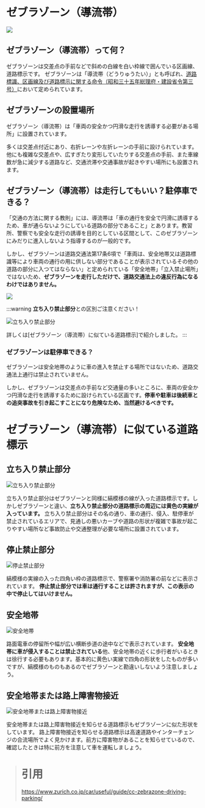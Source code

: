 # ゼブラゾーン（導流帯）
![](https://www.zurich.co.jp/-/Media/jpz/zrh/car/useful/guide/cc-zebrazone-driving-parking/img_re/main_cc-zebrazone-driving-parking.png)
## ゼブラゾーン（導流帯）って何？
ゼブラゾーンは交差点の手前などで斜めの白線を白い枠線で囲んでいる区画線、道路標示です。
ゼブラゾーンは「導流帯（どうりゅうたい）」とも呼ばれ、[道路標識、区画線及び道路標示に関する命令（昭和三十五年総理府・建設省令第三号）](https://laws.e-gov.go.jp/law/335M50004002003#166)において定められています。

## ゼブラゾーンの設置場所
ゼブラゾーン（導流帯）は「車両の安全かつ円滑な走行を誘導する必要がある場所」に設置されています。

多くは交差点付近にあり、右折レーンや左折レーンの手前に設けられています。他にも複雑な交差点や、広すぎたり変形していたりする交差点の手前、また車線数が急に減少する道路など、交通渋滞や交通事故が起きやすい場所にも設置されます。

## ゼブラゾーン（導流帯）は走行してもいい？駐停車できる？
「交通の方法に関する教則」には、導流帯は「車の通行を安全で円滑に誘導するため、車が通らないようにしている道路の部分であること」とあります。教習所、警察でも安全な走行の誘導を目的としている区間として、このゼブラゾーンにみだりに進入しないよう指導するのが一般的です。

しかし、ゼブラゾーンは道路交通法第17条6項で「車両は、安全地帯又は道路標識等により車両の通行の用に供しない部分であることが表示されているその他の道路の部分に入つてはならない」と定められている「安全地帯」「立入禁止場所」ではないため、**ゼブラゾーンを走行しただけで、道路交通法上の違反行為になるわけではありません。**

![](https://scontent-nrt1-1.xx.fbcdn.net/v/t1.18169-9/20431705_1399918193389877_2691442425986287330_n.jpg?_nc_cat=108&ccb=1-7&_nc_sid=0327a3&_nc_ohc=6i5aJ5i93o0Q7kNvgH7eV0g&_nc_zt=23&_nc_ht=scontent-nrt1-1.xx&oh=00_AYCJ36vVvgQ4mssBw4FLlQa6_rJlzhefVMNrpwCS6X7lsg&oe=673935AA)

:::warning
**立ち入り禁止部分**との区別ご注意ください！

![立ち入り禁止部分](https://www.zurich.co.jp/-/Media/jpz/zrh/car/useful/guide/cc-zebrazone-driving-parking/img_re/cc-zebrazone-driving-parking_img_006.png)　　

詳しくは[ゼブラゾーン（導流帯）に似ている道路標示]で紹介しました。
:::

### ゼブラゾーンは駐停車できる？

ゼブラゾーンは安全地帯のように車の進入を禁止する場所ではないため、道路交通法上通行は禁止されていません。

しかし、ゼブラゾーンは交差点の手前など交通量の多いところに、車両の安全かつ円滑な走行を誘導するために設けられている区画です。**停車や駐車は後続車との追突事故を引き起こすことになり危険なため、当然避けるべきです。**

# ゼブラゾーン（導流帯）に似ている道路標示
## 立ち入り禁止部分
![立ち入り禁止部分](https://www.zurich.co.jp/-/Media/jpz/zrh/car/useful/guide/cc-zebrazone-driving-parking/img_re/cc-zebrazone-driving-parking_img_006.png)

立ち入り禁止部分はゼブラゾーンと同様に縞模様の線が入った道路標示です。しかしゼブラゾーンと違い、**立ち入り禁止部分の道路標示の周辺には黄色の実線が入っています。**
立ち入り禁止部分はその名の通り、車の通行、侵入、駐停車が禁止されているエリアで、見通しの悪いカーブや道路の形状が複雑で事故が起こりやすい場所など事故防止や交通整理が必要な場所に設置されています。

## 停止禁止部分
![停止禁止部分](https://www.zurich.co.jp/-/Media/jpz/zrh/car/useful/guide/cc-zebrazone-driving-parking/img_re/cc-zebrazone-driving-parking_img_007.png)

縞模様の実線の入った四角い枠の道路標示で、警察署や消防署の前などに表示されています。
**停止禁止部分では車は通行することは許されますが、この表示の中で停止してはいけません。**

## 安全地帯
![安全地帯](https://www.zurich.co.jp/-/Media/jpz/zrh/car/useful/guide/cc-zebrazone-driving-parking/img_re/cc-zebrazone-driving-parking_img_008.png)

路面電車の停留所や幅が広い横断歩道の途中などで表示されています。
**安全地帯に車が侵入することは禁止されている**他、安全地帯の近くに歩行者がいるときは徐行する必要もあります。基本的に黄色い実線で四角の形状をしたものが多いですが、縞模様のものもあるのでゼブラゾーンと勘違いしないよう注意しましょう。

## 安全地帯または路上障害物接近
![安全地帯または路上障害物接近](https://www.zurich.co.jp/-/Media/jpz/zrh/car/useful/guide/cc-zebrazone-driving-parking/img_re/cc-zebrazone-driving-parking_img_009.png)

安全地帯または路上障害物接近を知らせる道路標示もゼブラゾーンに似た形状をしています。
路上障害物接近を知らせる道路標示は高速道路やインターチェンジの合流場所でよく見かけます。前方に障害物があることを知らせているので、確認したときは特に前方を注意して車を運転しましょう。

> # 引用
> https://www.zurich.co.jp/car/useful/guide/cc-zebrazone-driving-parking/
